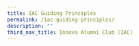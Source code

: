 ```yaml
---
title: IAC Guiding Principles
permalink: /iac-guiding-principles/
description: ""
third_nav_title: Innova Alumni Club (IAC)
---
```

